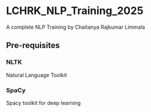 # LCHRK_NLP_Training_2025
 A complete NLP Training by Chaitanya Rajkumar Limmala

## Pre-requisites

### NLTK
Natural Language Toolkit

### SpaCy
Spacy toolkit for deep learning

